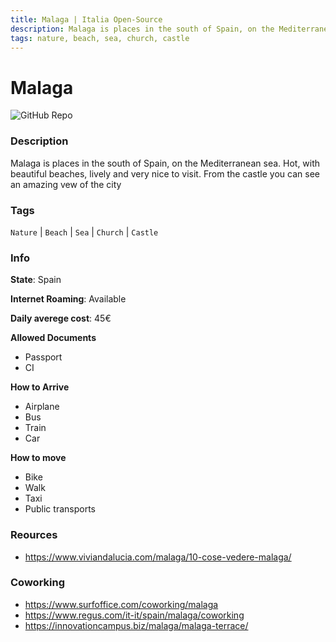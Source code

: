 ```yaml
---
title: Malaga | Italia Open-Source
description: Malaga is places in the south of Spain, on the Mediterranean sea. Hot, with beautiful beaches, lively and very nice to visit. From the castle you can see an amazing vew of the city
tags: nature, beach, sea, church, castle
---
```

        

# Malaga

![GitHub Repo](https://img.shields.io/static/v1?label=category&message=digital-nomads&color=green)

### Description

Malaga is places in the south of Spain, on the Mediterranean sea. Hot, with beautiful beaches, lively and very nice to visit. From the castle you can see an amazing vew of the city

### Tags

`Nature` | `Beach` | `Sea` | `Church` | `Castle`

### Info

**State**: Spain

**Internet Roaming**: Available

**Daily averege cost**: 45€

**Allowed Documents**

- Passport
- CI

**How to Arrive**

- Airplane
- Bus
- Train
- Car

**How to move**

- Bike
- Walk
- Taxi
- Public transports

### Reources

- https://www.viviandalucia.com/malaga/10-cose-vedere-malaga/

### Coworking

- https://www.surfoffice.com/coworking/malaga
- https://www.regus.com/it-it/spain/malaga/coworking
- https://innovationcampus.biz/malaga/malaga-terrace/